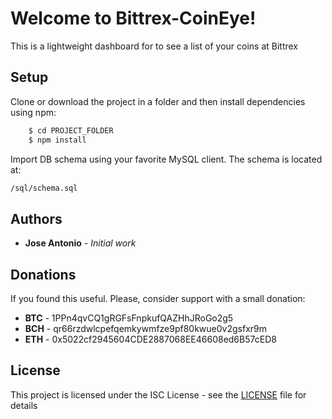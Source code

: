 # Welcome to Bittrex-CoinEye!

This is a lightweight dashboard for to see a list of your coins at Bittrex

## Setup

Clone or download the project in a folder and then install dependencies using npm:

```bash
    $ cd PROJECT_FOLDER
    $ npm install
```

Import DB schema using your favorite MySQL client. The schema is located at:

```bash
/sql/schema.sql
```

## Authors

* **Jose Antonio** - *Initial work*

## Donations

If you found this useful. Please, consider support with a small donation:

* **BTC** - 1PPn4qvCQ1gRGFsFnpkufQAZHhJRoGo2g5
* **BCH** - qr66rzdwlcpefqemkywmfze9pf80kwue0v2gsfxr9m
* **ETH** - 0x5022cf2945604CDE2887068EE46608ed6B57cED8

## License

This project is licensed under the ISC License - see the [LICENSE](LICENSE) file for details